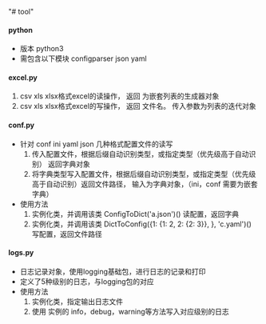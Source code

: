 "# tool" 
#### python
 * 版本 python3
 * 需包含以下模块 configparser json yaml
#### excel.py
 1. csv xls xlsx格式excel的读操作， 返回 为嵌套列表的生成器对象
 2. csv xls xlsx格式excel的写操作， 返回 文件名。 传入参数为列表的迭代对象

#### conf.py
- 针对 conf ini yaml json 几种格式配置文件的读写
  1. 传入配置文件，根据后缀自动识别类型，或指定类型（优先级高于自动识别） 返回字典对象
  2. 将字典类型写入配置文件，根据后缀自动识别类型，或指定类型（优先级高于自动识别）返回文件路径， 输入为字典对象，（ini，conf 需要为嵌套字典）
- 使用方法
  1. 实例化类，并调用该类 ConfigToDict('a.json')() 读配置，返回字典
  2. 实例化类，并调用该类 DictToConfig({1: {1: 2, 2: {2: 3}}, }, 'c.yaml')() 写配置，返回文件路径
#### logs.py
- 日志记录对象，使用logging基础包，进行日志的记录和打印
- 定义了5种级别的日志，与logging包的对应
- 使用方法
  1. 实例化类，指定输出日志文件
  2. 使用 实例的 info，debug，warning等方法写入对应级别的日志
